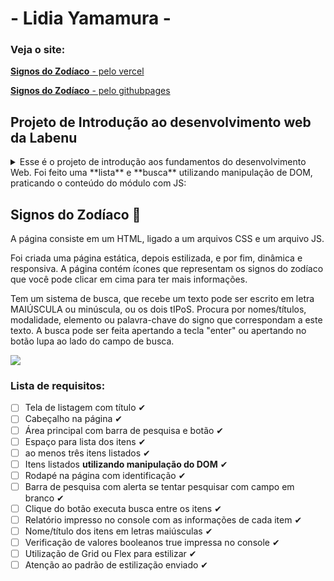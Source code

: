 #  - Lidia Yamamura - 
### Veja o site:
[**Signos do Zodíaco** - pelo vercel](https://projeto-intro-web-lidia-yamamura.vercel.app/)

[**Signos do Zodíaco** - pelo githubpages](https://rinoayk.github.io/projeto-intro-web/)
   
## Projeto de Introdução ao desenvolvimento web da Labenu
<details>
<summary>Esse é o projeto de introdução aos fundamentos do desenvolvimento Web. Foi feito uma **lista** e **busca** utilizando manipulação de DOM, praticando o conteúdo do módulo com JS:</summary>
- Variáveis
- Operadores
- Strings
- Arrays
- Objetos
- Condicionais
- Laços
- Funções
- Funções de Array
- HTML e CSS
- Flex e Grid
- DOM e responsividade
 </details>

## Signos do Zodíaco :star2:

A página consiste em um HTML, ligado a um arquivos CSS e um arquivo JS. 

Foi criada uma página estática, depois estilizada, e por fim, dinâmica e responsiva. A página contém ícones que representam os signos do zodíaco que você pode clicar em cima para ter mais informações.

Tem um sistema de busca, que recebe um texto pode ser escrito em letra MAIÚSCULA ou minúscula, ou os dois tIPoS.
Procura por nomes/títulos, modalidade, elemento ou palavra-chave do signo que correspondam a este texto.
A  busca pode ser feita apertando a tecla "enter" ou apertando no botão lupa ao lado do campo de busca.

![](https://github.com/RinoaYK/projeto-intro-web/blob/main/zodiaSite-LidiaY.gif)


### Lista de requisitos:

- [ ]  Tela de listagem com título ✔
- [ ]  Cabeçalho na página ✔
- [ ]  Área principal com barra de pesquisa e botão ✔
- [ ]  Espaço para lista dos itens ✔
- [ ]  ao menos três itens listados ✔
- [ ]  Itens listados **utilizando manipulação do DOM** ✔
- [ ]  Rodapé na página com identificação ✔
- [ ]  Barra de pesquisa com alerta se tentar pesquisar com campo em branco ✔
- [ ]  Clique do botão executa busca entre os itens ✔
- [ ]  Relatório impresso no console com as informações de cada item ✔
- [ ]  Nome/título dos itens em letras maiúsculas ✔
- [ ]  Verificação de valores booleanos true impressa no console ✔
- [ ]  Utilização de Grid ou Flex para estilizar ✔
- [ ]  Atenção ao padrão de estilização enviado ✔
